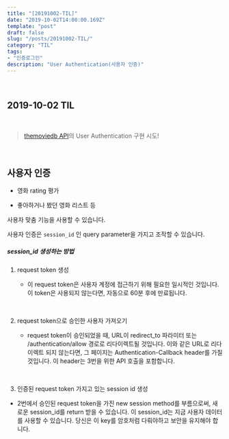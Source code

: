 ```yaml
---
title: "[20191002-TIL]"
date: "2019-10-02T14:00:00.169Z"
template: "post"
draft: false
slug: "/posts/20191002-TIL/"
category: "TIL"
tags:
- "인증로그인"
description: "User Authentication(사용자 인증)"
---
```


<br>

## 2019-10-02 TIL

<br>

> [themoviedb API](https://developers.themoviedb.org/3/getting-started/authentication)의 User Authentication 구현 시도!

<br>

## 사용자 인증

- 영화 rating 평가

- 좋아하거나 봤던 영화 리스트 등

사용자 맞춤 기능을 사용할 수 있습니다.

사용자 인증은 `session_id` 인 query parameter을 가지고 조작할 수 있습니다.

##### session_id 생성하는 방법

1. request token 생성

    - 이 request token은 사용자 계정에 접근하기 위해 필요한 일시적인 것입니다. 이 token은 사용되지 않는다면, 자동으로 60분 후에 만료됩니다.

<br>

2. request token으로 승인한 사용자 가져오기

    - request token이 승인되었을 때, URL이 redirect_to 파라미터 또는 /authentication/allow 경로로 리다이렉트될 것입니다. 이와 같은 URL로 리다이렉트 되지 않는다면, 그 페이지는 Authentication-Callback header를 가질 것입니다. 이 header는 3번을 위한 API 호출을 포함합니다.

<br>

3. 인증된 request token 가지고 있는 session id 생성

- 2번에서 승인된 request token을 가진 new session method를 부름으로써, 새로운 session_id를 return 받을 수 있습니다. 이 session_id는 지금 사용자 데이터를 사용할 수 있습니다. 당신은 이 key를 암호처럼 다뤄야하고 보안을 유지해야 합니다.

<br>
